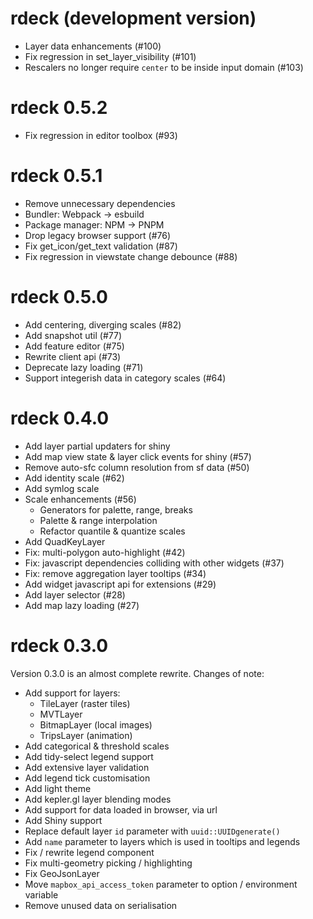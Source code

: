 # rdeck (development version)

- Layer data enhancements (#100)
- Fix regression in set_layer_visibility (#101)
- Rescalers no longer require `center` to be inside input domain (#103)

# rdeck 0.5.2

- Fix regression in editor toolbox (#93)

# rdeck 0.5.1

- Remove unnecessary dependencies
- Bundler: Webpack -> esbuild
- Package manager: NPM -> PNPM
- Drop legacy browser support (#76)
- Fix get_icon/get_text validation (#87)
- Fix regression in viewstate change debounce (#88)

# rdeck 0.5.0

- Add centering, diverging scales (#82)
- Add snapshot util (#77)
- Add feature editor (#75)
- Rewrite client api (#73)
- Deprecate lazy loading (#71)
- Support integerish data in category scales (#64)

# rdeck 0.4.0

- Add layer partial updaters for shiny
- Add map view state & layer click events for shiny (#57)
- Remove auto-sfc column resolution from sf data (#50)
- Add identity scale (#62)
- Add symlog scale
- Scale enhancements (#56)
  - Generators for palette, range, breaks
  - Palette & range interpolation
  - Refactor quantile & quantize scales
- Add QuadKeyLayer
- Fix: multi-polygon auto-highlight (#42)
- Fix: javascript dependencies colliding with other widgets (#37)
- Fix: remove aggregation layer tooltips (#34)
- Add widget javascript api for extensions (#29)
- Add layer selector (#28)
- Add map lazy loading (#27)

# rdeck 0.3.0

Version 0.3.0 is an almost complete rewrite. Changes of note:

- Add support for layers:
  - TileLayer (raster tiles)
  - MVTLayer
  - BitmapLayer (local images)
  - TripsLayer (animation)
- Add categorical & threshold scales
- Add tidy-select legend support
- Add extensive layer validation
- Add legend tick customisation
- Add light theme
- Add kepler.gl layer blending modes
- Add support for data loaded in browser, via url
- Add Shiny support
- Replace default layer `id` parameter with `uuid::UUIDgenerate()`
- Add `name` parameter to layers which is used in tooltips and legends
- Fix / rewrite legend component
- Fix multi-geometry picking / highlighting
- Fix GeoJsonLayer
- Move `mapbox_api_access_token` parameter to option / environment variable
- Remove unused data on serialisation
